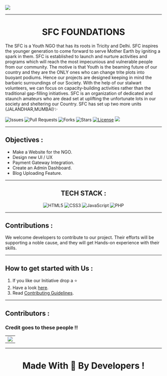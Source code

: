 <img src="Assets/bnr.gif" align="center"><hr>
<div align="center" ><h1>SFC FOUNDATIONS</h1></div>
<p >
The SFC is a Youth NGO that has its roots in Tricity and Delhi. SFC inspires the younger generation to come forward to serve Mother Earth by igniting a spark in them. SFC is established to launch and nurture activities and programs which will reach the most impecunious and vulnerable people from our community. The motive is that Youth is the beaming future of our country and they are the ONLY ones who can change trite plots into buoyant podiums.
Hence our projects are designed keeping in mind the barbaric surroundings of our Society. With the help of our stalwart volunteers, we can focus on capacity-building activities rather than the traditional gap-filling initiatives. SFC is an organization of dedicated and staunch amateurs who are dead set at uplifting the unfortunate lots in our society and sheltering our Country.
SFC has set up two more units (JALANDHAR,MUMBAI)✨



![Issues](https://img.shields.io/github/issues/himanshu007-creator/SFC-foundations)
![Pull Requests](https://img.shields.io/github/issues-pr/himanshu007-creator/SFC-foundations)
![Forks](https://img.shields.io/github/forks/himanshu007-creator/SFC-foundations)
![Stars](https://img.shields.io/github/stars/himanshu007-creator/SFC-foundations)
[![License](https://img.shields.io/github/license/himanshu007-creator/SFC-foundations)](https://github.com/himanshu007-creator/SFC-foundations/blob/master/LICENSE)
![](https://img.shields.io/github/repo-size/himanshu007-creator/SFC-foundations.svg?label=Repo%20size&style=flat-square)&nbsp;


</p>
<hr>

<h2 >Objectives :</h2>
<ul>
<li>Make a Website for the NGO.</li>
<li>Design new UI / UX </li>
<li>Payment Gateway Integration.</li>
<li>Create an Admin Dashboard.</li>
<li>Blog Uploading Feature.</li>
</ul>
<hr>

<h2 align="center" >TECH STACK :</h2>
<p align="center">
<img alt="HTML5" src="https://img.shields.io/badge/html5%20-%23E34F26.svg?&style=for-the-badge&logo=html5&logoColor=white"/>  <img alt="CSS3" src="https://img.shields.io/badge/css3%20-%231572B6.svg?&style=for-the-badge&logo=css3&logoColor=white"/> <img alt="JavaScript" src="https://img.shields.io/badge/javascript%20-%23323330.svg?&style=for-the-badge&logo=javascript&logoColor=%23F7DF1E"/> <img alt="PHP" src="https://img.shields.io/badge/php-%23777BB4.svg?&style=for-the-badge&logo=php&logoColor=white"/></p>
<hr>


<h2 >Contributions :</h2>
<p >
We welcome developers to contribute to our project. Their efforts will be supporting a noble cause, and they will get Hands-on experience with their skills.
</p>
<hr>

<h2 >How to get started with Us :</h2>
<ol >
<li>If you like our Initiative drop a ⭐</li>
<li>Have a look <a href="https://drive.google.com/file/d/1H2ccWkUz61b31WbKgvF-6n6Q9R9e98uD/view?usp=sharing">here</a>.</li>
<li>Read  <a href="https://github.com/himanshu007-creator/SFC-foundations/blob/master/CONTRIBUTING.md">Contributing Guidelines</a>.</li>
</ol>
<hr>

<h2 >Contributors :</h2>
<h3 >Credit goes to these people !!</h3>
<table>
	<tr>
		<td>
      <a href="https://github.com/himanshu007-creator/SFC-foundations/graphs/contributors">
  <img src="https://contrib.rocks/image?repo=himanshu007-creator/SFC-foundations" />
</a>
		</td>
	</tr>
</table>
<hr>

<h1 align="center">Made With 💖 By Developers !</h1>

